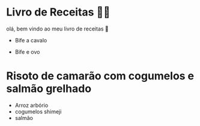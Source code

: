 # Livro de Receitas :man_cook:

olá, bem vindo ao meu livro de receitas :wave:

- Bife a cavalo

- Bife e ovo

  

# Risoto de camarão com cogumelos e salmão grelhado 

- Arroz arbório
- cogumelos shimeji
- salmão





